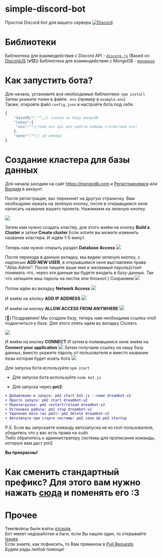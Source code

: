 # simple-discord-bot
Простой Discord бот для вашего сервера [![Discord](https://discordapp.com/api/guilds/662635194884292611/widget.png)](https://discord.gg/GG9Dkhg)

# Библиотеки
Библиотека для взаимодействия с Discord API - [`discore.js`](https://github.com/zargovv/discore.js) (Based on [DiscordJS](https://github.com/discordjs/discord.js) (**v12**))
Библиотека для взаимодействия с MongoDB - [`mongoose`](https://npmjs.com/package/mongoose)

# Как запустить бота? 
Для начала, установите все необходимые библиотеки: ``npm install`` <br>
Затем укажите токен в файле ``.env`` (пример в ``example.env``) <br>
Также, откройте файл ``config.json`` и настройте бота под себя. <br>
```js
{
    "dataURL": "",// ссылка на базу mongodb
    "token":{
     "osu":""//токе osu api для работы комады статистики osu!
    },
    "owner":""// id овнера
}
```
# Создание кластера для базы данных

Для начала заходим на сайт https://mongodb.com и [Регистрируемся](https://account.mongodb.com/account/register) или [Входим](https://account.mongodb.com/account/login) в аккаунт.

После регистрации, вас перекинет на другую страничку. Вам необходимо нажать на зеленую кнопку, после в открывщимся окне написать название вашего проекта. Нажимаем на зеленую кнопку. 

![](https://imgs.mrlivixx.ml/opera_cuCMXaULuj.png)

Затем нам нужно создать кластер, для этого жмём на кнопку **Build a Cluster** и затем **Create cluster** Если хотите вы можете изменить название кластера. И ждём 1-5 минут.

Теперь нам нужно открыть раздел **Database Access**
![](https://imgs.mrlivixx.ml/opera_VFvHs0sXGW.png)

После перехода в данную вкладку, мы видем зеленую кнопку, с надписью **ADD NEW USER**, в открывшимся окне выставляем права "Atlas Admin". После пишите ваше имя и желаемый пароль(стоит понимать что, через эти данные вы будете входить в базу-данных. Так что запишите ваш пароль на листок или блокнот.) Сохраняем 
![](https://camo.githubusercontent.com/680a7a724d1b993eaa7301ecdb4ef4a5e04775c9/68747470733a2f2f63646e2e646973636f72646170702e636f6d2f6174746163686d656e74732f3636373037323132333931343831333434342f3638363335333632373332303638303436372f494d475f32303230303330395f3034303432342e706e67)

Потом идём во вкладку **Network Access**
![](https://imgs.mrlivixx.ml/opera_PGfdBZDfX8.png)

И жмём на клопку **ADD IP ADDRESS** 
![](https://imgs.mrlivixx.ml/opera_IuLkQePeI6.png)

И жмём на кнопку **ALLOW ACCESS FROM ANYWHERE** 
![](https://imgs.mrlivixx.ml/opera_1abHsyXZxs.png)

[🎉] Поздравляю! Мы создали базу, теперь нам необходима ссылка чтоб подкючиться к базе. Для этого опять идем во вкладку Clusters

![](https://imgs.mrlivixx.ml/opera_DtKoVpedMu.png)

И жмём на кнопку **CONNECT**
И затем в появившемся окне жмём на **Connect your application** 
![](https://imgs.mrlivixx.ml/opera_yGeu800yF4.png)
Затем получаем ссылку на нашу базу данных, вместо <password> укажите пароль от пользователя и вместо <dbname> название базы которая будет юзать бота
![](https://imgs.mrlivixx.ml/opera_96XC9195k5.png)

Для запуска бота используйте ``npm start``<br>
* Для запуска бота используйте ``node bot.js``

* Для запуска через **pm2**:
```diff
+ Добавление и запуск: pm2 start bot.js --name dreambot-v2
+ Просто запуск: pm2 start dreambot-v2
+ Перезагрузка: pm2 restart/reload dreambot-v2
+ Остановка работы: pm2 stop dreambot-v2
+ Удаление бота (из pm2): pm2 delete dreambot-v2
+ Автозапуск при старте системы: pm2 save && pm2 startup
```
P.S. Если вы запускаете команду автозапуска не из root-пользователя, убедитесь что у вас есть права на sudo
<br>Либо обратитесь к администратору системы для прописания команды, которую вам даст pm2

**Вы прекрасны!**

# Как сменить стандартный префикс? Для этого вам нужно нажать [сюда]() и поменять его :3


# Прочее
Темпвойсы были взяты [отсюда](https://github.com/bemovpro/Create-temporary-voice-channel)<br>
Бот имеет недоработки и баги, если Вы нашли один, то открывайте [Issues](https://github.com/sqdshcom/simple-discord-bot/issues)<br>
Если знаете, как пофиксить, то Вам прямиком в [Pull Requests](https://github.com/sqdshcom/simple-discord-bot/pulls)<br>
Будем рады любой помощи! <br>
